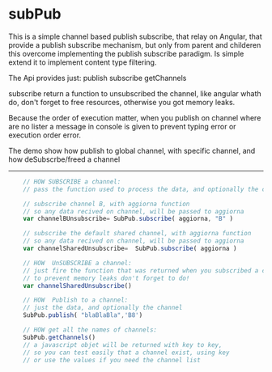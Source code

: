 # subPub

This is a simple channel based publish subscribe, that relay on Angular, 
that provide a publish subscribe mechanism, but only from parent and childeren 
this overcome implementing the publish subscribe paradigm.
Is simple extend it to implement content type filtering.


The Api provides just:
publish 
subscribe
getChannels

subscribe return a function to unsubscribed the channel, like angular whath do,
don't forget to free resources, otherwise you got memory leaks.

Because the order of execution matter, when you publish on channel where are no lister
a message in console is given to prevent typing error or execution order error.

The demo show how publish to global channel, with specific channel, 
and how deSubscrbe/freed a channel


-------

```javascript
	// HOW SUBSCRIBE a channel:
	// pass the function used to process the data, and optionally the channel name

	// subscribe channel B, with aggiorna function
	// so any data recived on channel, will be passed to aggiorna
	var channelBUnsubscribe= SubPub.subscribe( aggiorna, "B" )

	// subscribe the default shared channel, with aggiorna function
	// so any data recived on channel, will be passed to aggiorna
	var channelSharedUnsubscribe=  SubPub.subscribe( aggiorna )
```

```javascript
	// HOW  UnSUBSCRIBE a channel:
	// just fire the function that was returned when you subscribed a channel
	// to prevent memory leaks don't forget to do!
	var channelSharedUnsubscribe()
```

```javascript
	// HOW  Publish to a channel:
	// just the data, and optionally the channel
	SubPub.publish( "blaBlaBla",'B8')
```

```javascript
	// HOW get all the names of channels:
	SubPub.getChannels()
	// a javascript objet will be returned with key to key, 
	// so you can test easily that a channel exist, using key 
	// or use the values if you need the channel list
```